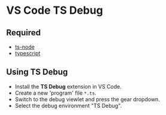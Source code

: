 # VS Code TS Debug

## Required

- [ts-node](http://ts-node)
- [typescript](http://typescript)

## Using TS Debug

- Install the **TS Debug** extension in VS Code.
- Create a new 'program' file `*.ts`.
- Switch to the debug viewlet and press the gear dropdown.
- Select the debug environment "TS Debug".
